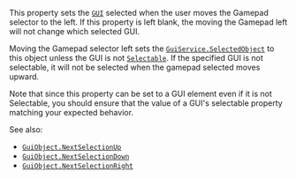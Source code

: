 This property sets the [`GUI`](https://create.roblox.com/docs/reference/engine/classes/GuiObject) selected when the user moves
the Gamepad selector to the left. If this property is left blank, the
moving the Gamepad left will not change which selected GUI.

Moving the Gamepad selector left sets the
[`GuiService.SelectedObject`](https://create.roblox.com/docs/reference/engine/classes/GuiService#SelectedObject) to this object unless the GUI is not
[`Selectable`](https://create.roblox.com/docs/reference/engine/classes/GuiObject#Selectable). If the specified GUI is not
selectable, it will not be selected when the gamepad selected moves
upward.

Note that since this property can be set to a GUI element even if it is
not Selectable, you should ensure that the value of a GUI's selectable
property matching your expected behavior.

See also:

- [`GuiObject.NextSelectionUp`](https://create.roblox.com/docs/reference/engine/classes/GuiObject#NextSelectionUp)
- [`GuiObject.NextSelectionDown`](https://create.roblox.com/docs/reference/engine/classes/GuiObject#NextSelectionDown)
- [`GuiObject.NextSelectionRight`](https://create.roblox.com/docs/reference/engine/classes/GuiObject#NextSelectionRight)